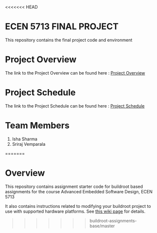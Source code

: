 <<<<<<< HEAD
# ECEN 5713 FINAL PROJECT
This repository contains the final project code and environment 

# Project Overview
The link to the Project Overview can be found here : [Project Overview](https://github.com/cu-ecen-aeld/final-project-ishassharmaa/wiki/Project-Overview)

# Project Schedule 
The link to the Project Schedule can be found here : [Project Schedule](https://github.com/cu-ecen-aeld/final-project-ishassharmaa/wiki/Project-Schedule)

# Team Members
1. Isha Sharma
2. Sriraj Vemparala

=======
# Overview

This repository contains assignment starter code for buildroot based assignments for the course Advanced Embedded Software Design, ECEN 5713

It also contains instructions related to modifying your buildroot project to use with supported hardware platforms.  See [this wiki page](https://github.com/cu-ecen-5013/buildroot-assignments-base/wiki/Supported-Hardware) for details.
>>>>>>> buildroot-assignments-base/master
